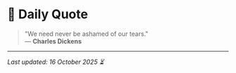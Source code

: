 # 📜 Daily Quote

> "We need never be ashamed of our tears."  
> — **Charles Dickens**

---

_Last updated: 16 October 2025 ⏳_
